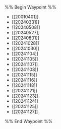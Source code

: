 %% Begin Waypoint %%
- [[20010401]]
- [[20240331]]
- [[20240508]]
- [[20240527]]
- [[20240801]]
- [[20241028]]
- [[20241030]]
- [[20241104]]
- [[20241105]]
- [[20241107]]
- [[20241108]]
- [[20241115]]
- [[20241116]]
- [[20241118]]
- [[20241121]]
- [[20241123]]
- [[20241124]]
- [[20241125]]
- [[20241127]]

%% End Waypoint %%